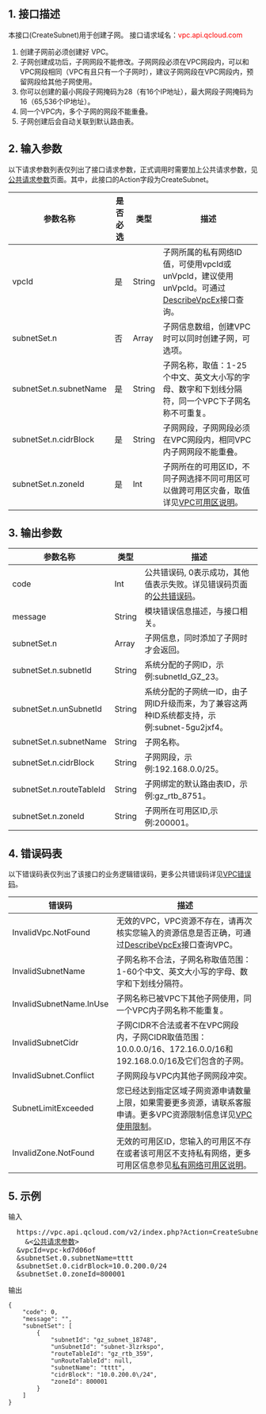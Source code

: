 ## 1. 接口描述
本接口(CreateSubnet)用于创建子网。
接口请求域名：<font style="color:red">vpc.api.qcloud.com</font> 

1) 创建子网前必须创建好 VPC。
2) 子网创建成功后，子网网段不能修改。子网网段必须在VPC网段内，可以和VPC网段相同（VPC有且只有一个子网时），建议子网网段在VPC网段内，预留网段给其他子网使用。
3) 你可以创建的最小网段子网掩码为28（有16个IP地址），最大网段子网掩码为16（65,536个IP地址）。
3) 同一个VPC内，多个子网的网段不能重叠。
4) 子网创建后会自动关联到默认路由表。
 

## 2. 输入参数
以下请求参数列表仅列出了接口请求参数，正式调用时需要加上公共请求参数，见<a href="/doc/api/372/4153" title="公共请求参数">公共请求参数</a>页面。其中，此接口的Action字段为CreateSubnet。

| 参数名称 | 是否必选  | 类型 | 描述 |
|---------|---------|---------|---------|
| vpcId | 是 | String | 子网所属的私有网络ID值，可使用vpcId或unVpcId，建议使用unVpcId。可通过<a href="http://www.qcloud.com/doc/api/245/%E6%9F%A5%E8%AF%A2%E7%A7%81%E6%9C%89%E7%BD%91%E7%BB%9C%E5%88%97%E8%A1%A8" title="DescribeVpcEx">DescribeVpcEx</a>接口查询。 |
| subnetSet.n | 否 | Array | 子网信息数组，创建VPC时可以同时创建子网，可选项。|
| subnetSet.n.subnetName | 是 | String | 子网名称，取值：1-25个中文、英文大小写的字母、数字和下划线分隔符，同一个VPC下子网名称不可重复。|
| subnetSet.n.cidrBlock | 是 | String | 子网网段，子网网段必须在VPC网段内，相同VPC内子网网段不能重叠。|
| subnetSet.n.zoneId | 是 | Int | 子网所在的可用区ID，不同子网选择不同可用区可以做跨可用区灾备，取值详见<a href="https://www.qcloud.com/doc/product/215/4927#.E5.8F.AF.E7.94.A8.E5.8C.BA.EF.BC.88zone.EF.BC.89">VPC可用区说明</a>。 |
 

## 3. 输出参数

| 参数名称 | 类型 | 描述 |
|---------|---------|---------|
| code | Int | 公共错误码, 0表示成功，其他值表示失败。详见错误码页面的<a href="https://www.qcloud.com/doc/api/372/%E9%94%99%E8%AF%AF%E7%A0%81#1.E3.80.81.E5.85.AC.E5.85.B1.E9.94.99.E8.AF.AF.E7.A0.81" title="公共错误码">公共错误码</a>。|
| message | String | 模块错误信息描述，与接口相关。|
| subnetSet.n | Array | 子网信息，同时添加了子网时才会返回。|
| subnetSet.n.subnetId | String | 系统分配的子网ID，示例:subnetId_GZ_23。|
| subnetSet.n.unSubnetId | String | 系统分配的子网统一ID，由子网ID升级而来，为了兼容这两种ID系统都支持，示例:subnet-5gu2jxf4。|
| subnetSet.n.subnetName | String | 子网名称。|
| subnetSet.n.cidrBlock | String | 子网网段，示例:192.168.0.0/25。|
| subnetSet.n.routeTableId | String | 子网绑定的默认路由表ID，示例:gz_rtb_8751。|
| subnetSet.n.zoneId | String | 子网所在可用区ID,示例:200001。|

 ## 4. 错误码表
 以下错误码表仅列出了该接口的业务逻辑错误码，更多公共错误码详见<a href="https://www.qcloud.com/doc/api/245/4924" title="VPC错误码">VPC错误码</a>。
 
| 错误码 | 描述 |
|---------|---------|
| InvalidVpc.NotFound | 无效的VPC，VPC资源不存在，请再次核实您输入的资源信息是否正确，可通过<a href="http://www.qcloud.com/doc/api/245/%E6%9F%A5%E8%AF%A2%E7%A7%81%E6%9C%89%E7%BD%91%E7%BB%9C%E5%88%97%E8%A1%A8" title="DescribeVpcEx">DescribeVpcEx</a>接口查询VPC。 |
| InvalidSubnetName | 子网名称不合法，子网名称取值范围：1-60个中文、英文大小写的字母、数字和下划线分隔符。 |
| InvalidSubnetName.InUse | 子网名称已被VPC下其他子网使用，同一个VPC内子网名称不能重复。 |
| InvalidSubnetCidr | 子网CIDR不合法或者不在VPC网段内，子网CIDR取值范围：10.0.0.0/16、172.16.0.0/16和192.168.0.0/16及它们包含的子网。 |
| InvalidSubnet.Conflict | 子网网段与VPC内其他子网网段冲突。 |
| SubnetLimitExceeded | 您已经达到指定区域子网资源申请数量上限，如果需要更多资源，请联系客服申请。更多VPC资源限制信息详见<a href="https://www.qcloud.com/doc/product/215/537" title="VPC使用限制">VPC使用限制</a>。 |
| InvalidZone.NotFound | 无效的可用区ID，您输入的可用区不存在或者该可用区不支持私有网络，更多可用区信息参见<a href="">私有网络可用区说明</a>。 |


## 5. 示例
 
输入
<pre>
  https://vpc.api.qcloud.com/v2/index.php?Action=CreateSubnet
	&<<a href="https://www.qcloud.com/doc/api/229/6976">公共请求参数</a>>
  &vpcId=vpc-kd7d06of
  &subnetSet.0.subnetName=tttt
  &subnetSet.0.cidrBlock=10.0.200.0/24
  &subnetSet.0.zoneId=800001
</pre>

输出
```
{
    "code": 0,
    "message": "",
    "subnetSet": [
        {
            "subnetId": "gz_subnet_18748",
            "unSubnetId": "subnet-3lzrkspo",
            "routeTableId": "gz_rtb_359",
            "unRouteTableId": null,
            "subnetName": "tttt",
            "cidrBlock": "10.0.200.0\/24",
            "zoneId": 800001
        }
    ]
}

```

